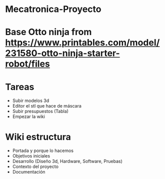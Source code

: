# Mecatronica-Proyecto

# Base Otto ninja from https://www.printables.com/model/231580-otto-ninja-starter-robot/files

# Tareas
* Subir modelos 3d
* Editor el stl que hace de máscara
* Subir presupuestos (Tabla)
* Empezar la wiki

# Wiki estructura
* Portada y porque lo hacemos
* Objetivos iniciales
* Desarrollo (Diseño 3d, Hardware, Software, Pruebas)
* Contexto del proyecto
* Documentación

